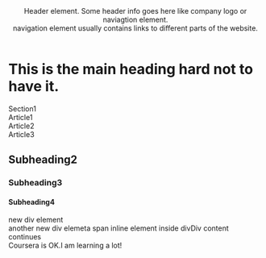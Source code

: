 <!doctype html>
<html>
<head>
<meta charset="utf-8">
<title>Coursera is cool!</title>
</head>
<body>
<header>Header element. Some header info goes here like company logo or naviagtion element.
<nav>navigation element usually contains links to different parts of the website.</nav></header>
<h1>This is the main heading hard not to have it.</h1>
<section>
 Section1
 <article>Article1</article>
 <article>Article2</article>
 <article>Article3</article>
</section>
<h2>Subheading2</h2>
<h3>Subheading3</h3>
<h4>Subheading4</h4>
<div>new div element</div>
<div>another new div elemet<span>a span inline element inside div</span>Div content continues</div>
Coursera is OK.I am learning a lot!
</body>
</html>

